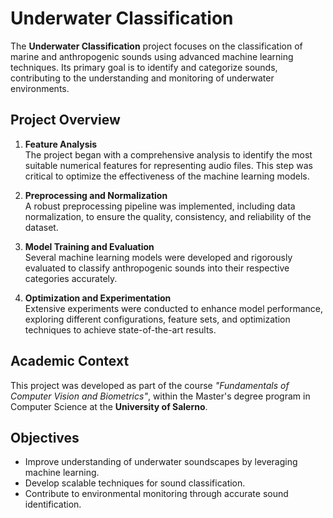 # Underwater Classification

The **Underwater Classification** project focuses on the classification of marine and anthropogenic sounds using advanced machine learning techniques. Its primary goal is to identify and categorize sounds, contributing to the understanding and monitoring of underwater environments.

## Project Overview

1. **Feature Analysis**  
   The project began with a comprehensive analysis to identify the most suitable numerical features for representing audio files. This step was critical to optimize the effectiveness of the machine learning models.

2. **Preprocessing and Normalization**  
   A robust preprocessing pipeline was implemented, including data normalization, to ensure the quality, consistency, and reliability of the dataset.

3. **Model Training and Evaluation**  
   Several machine learning models were developed and rigorously evaluated to classify anthropogenic sounds into their respective categories accurately.

4. **Optimization and Experimentation**  
   Extensive experiments were conducted to enhance model performance, exploring different configurations, feature sets, and optimization techniques to achieve state-of-the-art results.

## Academic Context

This project was developed as part of the course *"Fundamentals of Computer Vision and Biometrics"*, within the Master's degree program in Computer Science at the **University of Salerno**.

## Objectives

- Improve understanding of underwater soundscapes by leveraging machine learning.  
- Develop scalable techniques for sound classification.  
- Contribute to environmental monitoring through accurate sound identification.
